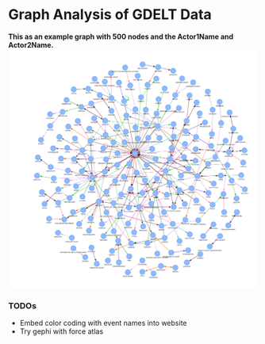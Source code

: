 # Graph Analysis of GDELT Data
**This as an example graph with 500 nodes and the Actor1Name and Actor2Name.**
<img src="./assets/example_graph.png">

### TODOs
- Embed color coding with event names into website
- Try gephi with force atlas